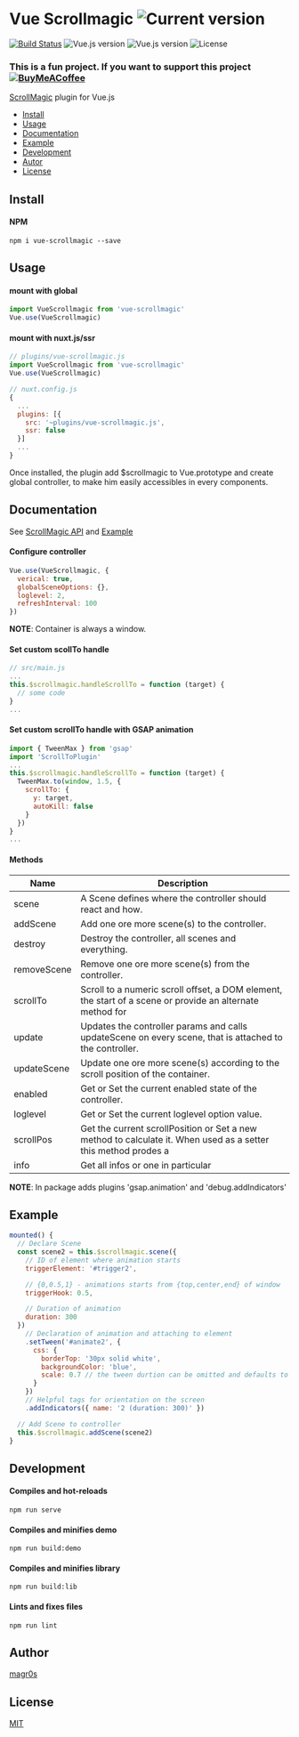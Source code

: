 # Vue Scrollmagic ![Current version](https://img.shields.io/badge/dynamic/json.svg?label=version&url=https%3A%2F%2Fraw.githubusercontent.com%2Fmagr0s%2Fvue-scrollmagic%2Fmaster%2Fpackage.json&query=version&colorB=orange&style=flat-square)

[![Build Status](https://travis-ci.org/magr0s/vue-scrollmagic.svg?branch=master)](https://travis-ci.org/magr0s/vue-scrollmagic)
![Vue.js version](https://img.shields.io/badge/dynamic/json.svg?label=vue.js&url=https%3A%2F%2Fraw.githubusercontent.com%2Fmagr0s%2Fvue-scrollmagic%2Fmaster%2Fpackage.json&query=dependencies.vue&colorB=blue&style=flat-square)
![Vue.js version](https://img.shields.io/badge/dynamic/json.svg?label=ScrollMagic&url=https%3A%2F%2Fraw.githubusercontent.com%2Fmagr0s%2Fvue-scrollmagic%2Fmaster%2Fpackage.json&query=dependencies.scrollmagic&colorB=blue&style=flat-square)
![License](https://img.shields.io/badge/license-MIT-lightgrey.svg?&style=flat-square)

### This is a fun project. If you want to support this project [![BuyMeACoffee](https://bmc-cdn.nyc3.digitaloceanspaces.com/BMC-button-images/custom_images/orange_img.png)](https://www.buymeacoffee.com/PpQJNnmDa)

[ScrollMagic](http://scrollmagic.io/) plugin for Vue.js

* [Install](#Install)
* [Usage](#Usage)
* [Documentation](#Documentation)
* [Example](#Example)
* [Development](#Development)
* [Autor](#Autor)
* [License](#License)


## Install

#### NPM
```
npm i vue-scrollmagic --save
```

## Usage

#### mount with global
```js
import VueScrollmagic from 'vue-scrollmagic'
Vue.use(VueScrollmagic)
```
#### mount with nuxt.js/ssr
```js
// plugins/vue-scrollmagic.js
import VueScrollmagic from 'vue-scrollmagic'
Vue.use(VueScrollmagic)

// nuxt.config.js
{
  ...
  plugins: [{
    src: '~plugins/vue-scrollmagic.js',
    ssr: false
  }]
  ...
}
```
Once installed, the plugin add $scrollmagic to Vue.prototype and create global controller, to make him easily accessibles in every components.

## Documentation

See [ScrollMagic API](http://scrollmagic.io/docs/index.html) and [Example](https://github.com/magr0s/vue-scrollmagic/blob/master/src/App.vue)

#### Configure controller
```js
Vue.use(VueScrollmagic, {
  verical: true,
  globalSceneOptions: {},
  loglevel: 2,
  refreshInterval: 100
})
```
__NOTE__: Container is always a window.

#### Set custom scollTo handle
```js
// src/main.js
...
this.$scrollmagic.handleScrollTo = function (target) {
  // some code
}
...
```

#### Set custom scrollTo handle with GSAP animation
```js
import { TweenMax } from 'gsap'
import 'ScrollToPlugin'
...
this.$scrollmagic.handleScrollTo = function (target) {
  TweenMax.to(window, 1.5, {
    scrollTo: {
      y: target,
      autoKill: false
    }
  })
}
...
```

#### Methods

|Name | Description|
|- | - |
|scene | A Scene defines where the controller should react and how.|
|addScene | Add one ore more scene(s) to the controller.|
|destroy | Destroy the controller, all scenes and everything.|
|removeScene | Remove one ore more scene(s) from the controller.|
|scrollTo | Scroll to a numeric scroll offset, a DOM element, the start of a scene or provide an alternate method for |scrolling.|
|update | Updates the controller params and calls updateScene on every scene, that is attached to the controller.|
|updateScene | Update one ore more scene(s) according to the scroll position of the container.|
|enabled | Get or Set the current enabled state of the controller.|
|loglevel | Get or Set the current loglevel option value.|
|scrollPos | Get the current scrollPosition or Set a new method to calculate it. When used as a setter this method prodes a |way to permanently overwrite the controller's scroll position calculation.|
|info | Get all infos or one in particular |

__NOTE__: In package adds plugins 'gsap.animation' and 'debug.addIndicators'

## Example

```js
mounted() {
  // Declare Scene
  const scene2 = this.$scrollmagic.scene({
    // ID of element where animation starts
    triggerElement: '#trigger2',

    // {0,0.5,1} - animations starts from {top,center,end} of window
    triggerHook: 0.5,

    // Duration of animation
    duration: 300
  })
    // Declaration of animation and attaching to element
    .setTween('#animate2', { 
      css: { 
        borderTop: '30px solid white', 
        backgroundColor: 'blue',
        scale: 0.7 // the tween durtion can be omitted and defaults to 1
      }
    })
    // Helpful tags for orientation on the screen
    .addIndicators({ name: '2 (duration: 300)' })

  // Add Scene to controller
  this.$scrollmagic.addScene(scene2)
}
```

## Development

#### Compiles and hot-reloads
```
npm run serve
```
#### Compiles and minifies demo
```
npm run build:demo
```
#### Compiles and minifies library
```
npm run build:lib
```
#### Lints and fixes files
```
npm run lint
```
## Author

[magr0s](https://github.com/magr0s)

## License

[MIT](https://github.com/magr0s/vue-scrollmagic/blob/master/LICENSE)
